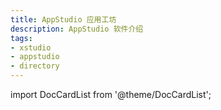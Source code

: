```yaml
---
title: AppStudio 应用工坊
description: AppStudio 软件介绍
tags:
- xstudio
- appstudio
- directory
---
```


import DocCardList from '@theme/DocCardList';

<DocCardList />
